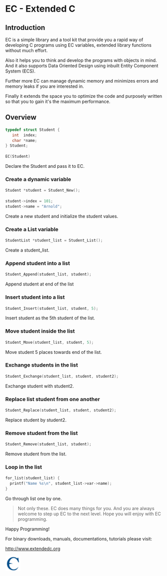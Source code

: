 # EC - Extended C

## Introduction

EC is a simple library and a tool kit that provide you a rapid way of developing C programs using EC variables, extended library functions without much effort.  

Also it helps you to think and develop the programs with objects in mind. And it also supports Data Oriented Design using inbuilt Entity Component System (ECS).  

Further more EC can manage dynamic memory and minimizes errors and memory leaks if you are interested in.  

Finally it extends the space you to optimize the code and purposely written so that you to gain it's the maximum performance.  

## Overview

```c
typedef struct Student {
   int  index;
   char *name;
} Student;

EC(Student)
```
Declare the Student and pass it to EC.  

### Create a dynamic variable
```c
Student *student = Student_New();

student->index = 101;
student->name = "Arnold";
```
Create a new student and initialize the student values.  

### Create a List variable

```c
StudentList *student_list = Student_List();
```
Create a student_list.  

### Append student into a list
```c
Student_Append(student_list, student);
```
Append student at end of the list  

### Insert student into a list
```c
Student_Insert(student_list, student, 5);
```

Insert student as the 5th student of the list. 

### Move student inside the list

```c
Student_Move(student_list, student, 5);
```
Move student 5 places towards end of the list.  

### Exchange students in the list
```c
Student_Exchange(student_list, student, student2);
```
Exchange student with student2.  

### Replace list student from one another
```c
Student_Replace(student_list, student, student2);
```
Replace student by student2.  

### Remove student from the list

```c
Student_Remove(student_list, student);
```
Remove student from the list.  

### Loop in the list

```c
for_list(student_list) {
  printf("Name %s\n", student_list->var->name);
}
```
Go through list one by one.  

> Not only these. EC does many things for you. And you are always welcome to step up EC to the next level. Hope you will enjoy with EC programming.  
  
Happy Programming!
  
For binary downloads, manuals, documentations, tutorials please visit:  

<http://www.extendedc.org>  

![Logo, Extended C logo ](usr/share/ec/logo.png)  